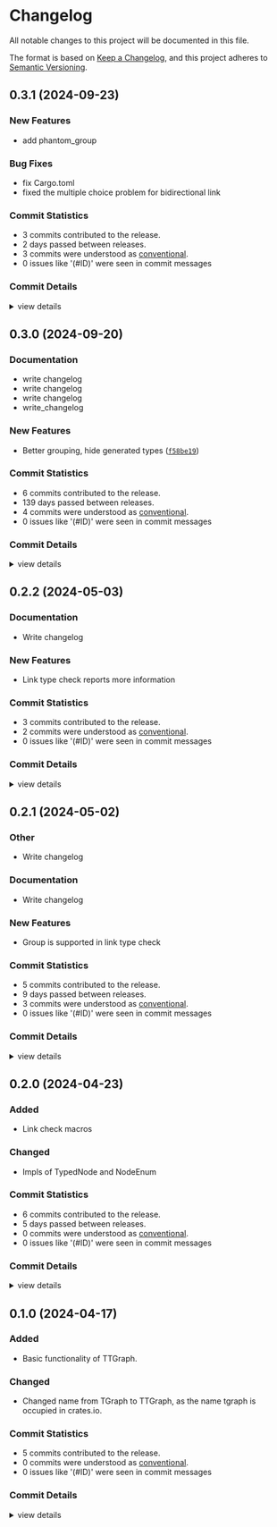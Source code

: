 # Changelog

All notable changes to this project will be documented in this file.

The format is based on [Keep a Changelog](https://keepachangelog.com/en/1.0.0/),
and this project adheres to [Semantic Versioning](https://semver.org/spec/v2.0.0.html).

## 0.3.1 (2024-09-23)

### New Features

 - <csr-id-e4df1a6b7f0333987dee734dadd5ab5bfc2271aa/> add phantom_group

### Bug Fixes

 - <csr-id-3afb7ffddd4b16ed72abf21cb1b77df2be002c6c/> fix Cargo.toml
 - <csr-id-b6caaadd0209b457cd92d933bcc2e30dcd1ecd41/> fixed the multiple choice problem for bidirectional link

### Commit Statistics

<csr-read-only-do-not-edit/>

 - 3 commits contributed to the release.
 - 2 days passed between releases.
 - 3 commits were understood as [conventional](https://www.conventionalcommits.org).
 - 0 issues like '(#ID)' were seen in commit messages

### Commit Details

<csr-read-only-do-not-edit/>

<details><summary>view details</summary>

 * **Uncategorized**
    - Fix Cargo.toml ([`3afb7ff`](https://github.com/semiwaker/TTGraph/commit/3afb7ffddd4b16ed72abf21cb1b77df2be002c6c))
    - Fixed the multiple choice problem for bidirectional link ([`b6caaad`](https://github.com/semiwaker/TTGraph/commit/b6caaadd0209b457cd92d933bcc2e30dcd1ecd41))
    - Add phantom_group ([`e4df1a6`](https://github.com/semiwaker/TTGraph/commit/e4df1a6b7f0333987dee734dadd5ab5bfc2271aa))
</details>

## 0.3.0 (2024-09-20)

### Documentation

 - <csr-id-3894c931d8e56ea98d9ff938ba56beaa4e31516d/> write changelog
 - <csr-id-52658bc9f9e78627ae01ae66730d8cb21f7cd3a4/> write changelog
 - <csr-id-bc64c8abad6309cb9f483c8185cd6b6e7b2a00ef/> write changelog
 - <csr-id-0384c53d252dfe83267b66c5f2dde0125227ad87/> write_changelog

### New Features

 - Better grouping, hide generated types ([`f58be19`](https://github.com/semiwaker/TTGraph/commit/f58be195b7f0078fa97d5eade82c43886114aad9))

### Commit Statistics

<csr-read-only-do-not-edit/>

 - 6 commits contributed to the release.
 - 139 days passed between releases.
 - 4 commits were understood as [conventional](https://www.conventionalcommits.org).
 - 0 issues like '(#ID)' were seen in commit messages

### Commit Details

<csr-read-only-do-not-edit/>

<details><summary>view details</summary>

 * **Uncategorized**
    - Release ttgraph_macros v0.3.0, ttgraph v0.3.0 ([`f4a9458`](https://github.com/semiwaker/TTGraph/commit/f4a9458d9b89fbf3f2b91360e6c9022a6a98299f))
    - Write_changelog ([`0384c53`](https://github.com/semiwaker/TTGraph/commit/0384c53d252dfe83267b66c5f2dde0125227ad87))
    - Write changelog ([`bc64c8a`](https://github.com/semiwaker/TTGraph/commit/bc64c8abad6309cb9f483c8185cd6b6e7b2a00ef))
    - Write changelog ([`52658bc`](https://github.com/semiwaker/TTGraph/commit/52658bc9f9e78627ae01ae66730d8cb21f7cd3a4))
    - Write changelog ([`3894c93`](https://github.com/semiwaker/TTGraph/commit/3894c931d8e56ea98d9ff938ba56beaa4e31516d))
    - BREAKING CHANGE: better grouping, hide generated types ([`f58be19`](https://github.com/semiwaker/TTGraph/commit/f58be195b7f0078fa97d5eade82c43886114aad9))
</details>

## 0.2.2 (2024-05-03)

### Documentation

 - <csr-id-9e88418d9b896d07e5e05cb9ff059a7ea9510bdf/> Write changelog

### New Features

 - <csr-id-ac486b1399f808a6c881779a0a64574bbf57e9f9/> Link type check reports more information

### Commit Statistics

<csr-read-only-do-not-edit/>

 - 3 commits contributed to the release.
 - 2 commits were understood as [conventional](https://www.conventionalcommits.org).
 - 0 issues like '(#ID)' were seen in commit messages

### Commit Details

<csr-read-only-do-not-edit/>

<details><summary>view details</summary>

 * **Uncategorized**
    - Release ttgraph_macros v0.2.2, ttgraph v0.2.3 ([`3cdd784`](https://github.com/semiwaker/TTGraph/commit/3cdd784da9f8262733ccb3a08f0613c2656e0758))
    - Write changelog ([`9e88418`](https://github.com/semiwaker/TTGraph/commit/9e88418d9b896d07e5e05cb9ff059a7ea9510bdf))
    - Link type check reports more information ([`ac486b1`](https://github.com/semiwaker/TTGraph/commit/ac486b1399f808a6c881779a0a64574bbf57e9f9))
</details>

## 0.2.1 (2024-05-02)

<csr-id-7696ca920d04b89f9ec112dbf755a1bbd00240e6/>

### Other

 - <csr-id-7696ca920d04b89f9ec112dbf755a1bbd00240e6/> Write changelog

### Documentation

 - <csr-id-78668cf63fdfa2613c1a8ec1cacd4fa8185c8933/> Write changelog

### New Features

 - <csr-id-4e1170114e835e496619d520a86e4aba9eef842d/> Group is supported in link type check

### Commit Statistics

<csr-read-only-do-not-edit/>

 - 5 commits contributed to the release.
 - 9 days passed between releases.
 - 3 commits were understood as [conventional](https://www.conventionalcommits.org).
 - 0 issues like '(#ID)' were seen in commit messages

### Commit Details

<csr-read-only-do-not-edit/>

<details><summary>view details</summary>

 * **Uncategorized**
    - Release ttgraph_macros v0.2.1, ttgraph v0.2.2 ([`61671a3`](https://github.com/semiwaker/TTGraph/commit/61671a340269886c6260b835f5fe610e68872a5e))
    - Write changelog ([`78668cf`](https://github.com/semiwaker/TTGraph/commit/78668cf63fdfa2613c1a8ec1cacd4fa8185c8933))
    - BREAKING CHANGE: Reconstructed the package layout ([`961700c`](https://github.com/semiwaker/TTGraph/commit/961700c7d4c47be2e6be5f63a0549c09f8132389))
    - Write changelog ([`7696ca9`](https://github.com/semiwaker/TTGraph/commit/7696ca920d04b89f9ec112dbf755a1bbd00240e6))
    - Group is supported in link type check ([`4e11701`](https://github.com/semiwaker/TTGraph/commit/4e1170114e835e496619d520a86e4aba9eef842d))
</details>

## 0.2.0 (2024-04-23)

### Added

 - Link check macros

### Changed

 - Impls of TypedNode and NodeEnum

### Commit Statistics

<csr-read-only-do-not-edit/>

 - 6 commits contributed to the release.
 - 5 days passed between releases.
 - 0 commits were understood as [conventional](https://www.conventionalcommits.org).
 - 0 issues like '(#ID)' were seen in commit messages

### Commit Details

<csr-read-only-do-not-edit/>

<details><summary>view details</summary>

 * **Uncategorized**
    - Release ttgraph_macros v0.2.0, ttgraph v0.2.0 ([`c7f4974`](https://github.com/semiwaker/TTGraph/commit/c7f4974049f25e5a83c12a3f5e0eb1db3d76c990))
    - Fixed Change log ([`ac7eb9d`](https://github.com/semiwaker/TTGraph/commit/ac7eb9dcf01ba0441200532233567b01f889a64f))
    - Adjusting changelogs prior to release of ttgraph_macros v0.2.0, ttgraph v0.2.0 ([`6598ad1`](https://github.com/semiwaker/TTGraph/commit/6598ad12b6e0e0ac29d9c78c1ec39b710e6aa02e))
    - Adjusting changelogs prior to release of ttgraph_macros v0.2.0, ttgraph v0.2.0 ([`d0ddff6`](https://github.com/semiwaker/TTGraph/commit/d0ddff647fdc37e7b571d9c9962e5d03034fc1ad))
    - Changelog ([`85488e4`](https://github.com/semiwaker/TTGraph/commit/85488e497d29653dc25f1a6b8fd823d3587aec8d))
    - Add link check ([`bce3e18`](https://github.com/semiwaker/TTGraph/commit/bce3e185e843e9cfafde81770e1195ff360d6f69))
</details>

## 0.1.0 (2024-04-17)

### Added

 - Basic functionality of TTGraph.

### Changed

 - Changed name from TGraph to TTGraph, as the name tgraph is occupied in crates.io.

### Commit Statistics

<csr-read-only-do-not-edit/>

 - 5 commits contributed to the release.
 - 0 commits were understood as [conventional](https://www.conventionalcommits.org).
 - 0 issues like '(#ID)' were seen in commit messages

### Commit Details

<csr-read-only-do-not-edit/>

<details><summary>view details</summary>

 * **Uncategorized**
    - Release ttgraph_macros v0.1.0, ttgraph v0.1.0 ([`07aa5ac`](https://github.com/semiwaker/TTGraph/commit/07aa5ac027647dbffaaad2dd46f28a42f3eeaac0))
    - Release ttgraph_macros v0.1.0, ttgraph v0.1.0 ([`76089e0`](https://github.com/semiwaker/TTGraph/commit/76089e0ec89fdf3c67d75b6d8ade025d67112303))
    - Release ttgraph_macros v0.1.0, ttgraph v0.1.0 ([`6df6c31`](https://github.com/semiwaker/TTGraph/commit/6df6c3172ba43e4cfc3a922c2721e9934cf28f7b))
    - Add changelog ([`e40361d`](https://github.com/semiwaker/TTGraph/commit/e40361d37ae04c8155f1c9f17f9ae23bb2096f66))
    - Modified for name change ([`29773ce`](https://github.com/semiwaker/TTGraph/commit/29773ce6292b83db04d2b12e863ee87709a560dd))
</details>


